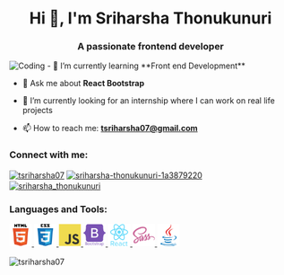 <h1 align="center">Hi 👋, I'm Sriharsha Thonukunuri</h1>
<h3 align="center">A passionate frontend developer</h3>
<img src="https://miro.medium.com/max/1360/1*nWQ_U5NKEfNeGCTfh_2-Mw.gif" alt="Coding" width="400">
- 🌱 I’m currently learning **Front end Development**

- 💬 Ask me about **React Bootstrap**
- 🤔 I’m currently looking for an internship where I can work on real life projects

- 📫 How to reach me: **tsriharsha07@gmail.com**

<h3 align="left">Connect with me:</h3>
<p align="left">
<a href="https://twitter.com/tsriharsha07" target="blank"><img align="center" src="https://raw.githubusercontent.com/rahuldkjain/github-profile-readme-generator/master/src/images/icons/Social/twitter.svg" alt="tsriharsha07" height="30" width="40" /></a>
<a href="https://linkedin.com/in/sriharsha-thonukunuri-1a3879220" target="blank"><img align="center" src="https://raw.githubusercontent.com/rahuldkjain/github-profile-readme-generator/master/src/images/icons/Social/linked-in-alt.svg" alt="sriharsha-thonukunuri-1a3879220" height="30" width="40" /></a>
<a href="https://instagram.com/sriharsha_thonukunuri" target="blank"><img align="center" src="https://raw.githubusercontent.com/rahuldkjain/github-profile-readme-generator/master/src/images/icons/Social/instagram.svg" alt="sriharsha_thonukunuri" height="30" width="40" /></a>
</p>

<h3 align="left">Languages and Tools:</h3>
<p align="left">  <a href="https://www.w3.org/html/" target="_blank" rel="noreferrer"> <img src="https://raw.githubusercontent.com/devicons/devicon/master/icons/html5/html5-original-wordmark.svg" alt="html5" width="40" height="40"/> </a> <a href="https://www.w3schools.com/css/" target="_blank" rel="noreferrer"> <img src="https://raw.githubusercontent.com/devicons/devicon/master/icons/css3/css3-original-wordmark.svg" alt="css3" width="40" height="40"/> </a> <a href="https://developer.mozilla.org/en-US/docs/Web/JavaScript" target="_blank" rel="noreferrer"> <img src="https://raw.githubusercontent.com/devicons/devicon/master/icons/javascript/javascript-original.svg" alt="javascript" width="40" height="40"/> </a> <a href="https://getbootstrap.com" target="_blank" rel="noreferrer"> <img src="https://raw.githubusercontent.com/devicons/devicon/master/icons/bootstrap/bootstrap-plain-wordmark.svg" alt="bootstrap" width="40" height="40"/> </a> <a href="https://reactjs.org/" target="_blank" rel="noreferrer"> <img src="https://raw.githubusercontent.com/devicons/devicon/master/icons/react/react-original-wordmark.svg" alt="react" width="40" height="40"/> </a> <a href="https://sass-lang.com" target="_blank" rel="noreferrer"> <img src="https://raw.githubusercontent.com/devicons/devicon/master/icons/sass/sass-original.svg" alt="sass" width="40" height="40"/> </a> <a href="https://www.java.com" target="_blank" rel="noreferrer"> <img src="https://raw.githubusercontent.com/devicons/devicon/master/icons/java/java-original.svg" alt="java" width="40" height="40"/> </a></p>

<p><img align="center" src="https://github-readme-stats.vercel.app/api/top-langs?username=tsriharsha07&show_icons=true&locale=en&layout=compact" alt="tsriharsha07" /></p>
